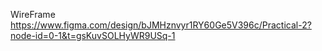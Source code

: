 WireFrame
https://www.figma.com/design/bJMHznvyr1RY60Ge5V396c/Practical-2?node-id=0-1&t=gsKuvSOLHyWR9USq-1